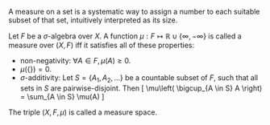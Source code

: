 A measure on a set is a systematic way to assign a number
to each suitable subset of that set, intuitively interpreted as its size.

Let $F$ be a $\sigma$-algebra over $X$.
A function $\mu: F \mapsto \mathbb{R} \cup \{\infty, -\infty\}$
is called a measure over $(X, F)$ iff it satisfies all of these properties:

* non-negativity: $\forall A \in F, \mu(A) \ge 0$.
* $\mu(\{\}) = 0$.
* $\sigma$-additivity: Let $S = \{A_1, A_2, \ldots\}$ be a countable subset of $F$,
such that all sets in $S$ are pairwise-disjoint. Then
\[ \mu\left( \bigcup_{A \in S} A \right) = \sum_{A \in S} \mu(A) \]

The triple $(X, F, \mu)$ is called a measure space.
